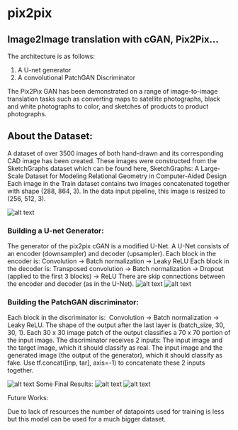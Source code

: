 # pix2pix
## Image2Image translation with cGAN, Pix2Pix…

The architecture is as follows:
1) A U-net generator
2) A convolutional PatchGAN Discriminator

The Pix2Pix GAN has been demonstrated on a range of image-to-image translation tasks such as converting maps to satellite photographs, black and white photographs to color, and sketches of products to product photographs.

## About the Dataset:
A dataset of over 3500 images of both hand-drawn and its corresponding CAD image has been created. These images were constructed from the SketchGraphs dataset which can be found here, SketchGraphs: A Large-Scale Dataset for Modeling Relational Geometry in Computer-Aided Design
Each image in the Train dataset contains two images concatenated together with shape (288, 864, 3). In the data input pipeline, this image is resized to (256, 512, 3).


![alt text](https://miro.medium.com/max/700/1*NkwLb7g7ws-o4MyTZlMWsw.png)


### Building a U-net Generator:
The generator of the pix2pix cGAN is a modified U-Net. A U-Net consists of an encoder (downsampler) and decoder (upsampler).
Each block in the encoder is: Convolution -> Batch normalization -> Leaky ReLU
Each block in the decoder is: Transposed convolution -> Batch normalization -> Dropout (applied to the first 3 blocks) -> ReLU
There are skip connections between the encoder and decoder (as in the U-Net).
![alt text](https://miro.medium.com/max/626/1*qckzBmbO9vW__8JF0os_Rw.png)
![alt text](https://miro.medium.com/max/564/1*hMh9TL1lRsBlXDL9FTsdFw.png)

### Building the PatchGAN discriminator:

Each block in the discriminator is: 
Convolution -> Batch normalization -> Leaky ReLU.
The shape of the output after the last layer is (batch_size, 30, 30, 1).
Each 30 x 30 image patch of the output classifies a 70 x 70 portion of the input image.
The discriminator receives 2 inputs:
The input image and the target image, which it should classify as real.
The input image and the generated image (the output of the generator), which it should classify as fake.
Use tf.concat([inp, tar], axis=-1) to concatenate these 2 inputs together.

![alt text](https://miro.medium.com/max/564/1*XjPW3JhJComj_T9zr1W7ZA.png)
Some Final Results:
![alt text](https://miro.medium.com/max/700/1*qMiJMqyYK3GuzvckILPlSA.png)
![alt text](https://miro.medium.com/max/700/1*UispT1moM9zR76Wp3JHIZw.png)

Future Works:

Due to lack of resources the number of datapoints used for training is less but this model can be used for a much bigger dataset.
